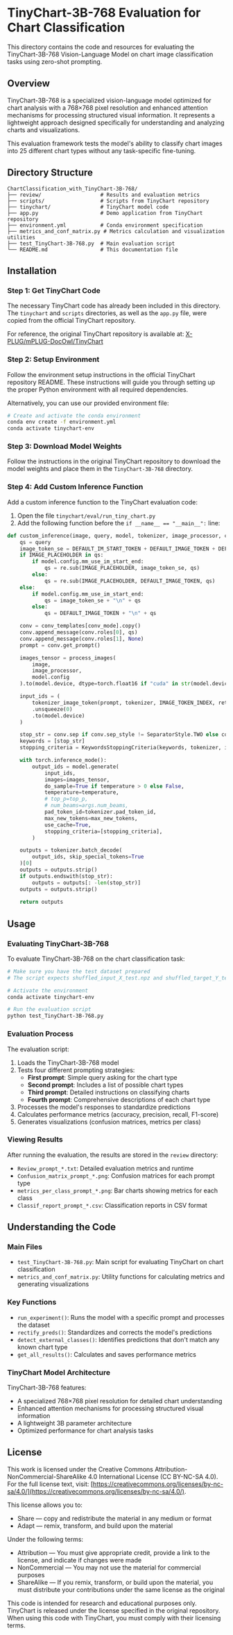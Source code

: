 # TinyChart-3B-768 Evaluation for Chart Classification

This directory contains the code and resources for evaluating the TinyChart-3B-768 Vision-Language Model on chart image classification tasks using zero-shot prompting.

## Overview

TinyChart-3B-768 is a specialized vision-language model optimized for chart analysis with a 768×768 pixel resolution and enhanced attention mechanisms for processing structured visual information. It represents a lightweight approach designed specifically for understanding and analyzing charts and visualizations.

This evaluation framework tests the model's ability to classify chart images into 25 different chart types without any task-specific fine-tuning.

## Directory Structure

```
ChartClassification_with_TinyChart-3B-768/
├── review/                   # Results and evaluation metrics
├── scripts/                  # Scripts from TinyChart repository
├── tinychart/                # TinyChart model code
├── app.py                    # Demo application from TinyChart repository
├── environment.yml           # Conda environment specification
├── metrics_and_conf_matrix.py # Metrics calculation and visualization utilities
├── test_TinyChart-3B-768.py  # Main evaluation script
└── README.md                 # This documentation file
```

## Installation

### Step 1: Get TinyChart Code

The necessary TinyChart code has already been included in this directory. The `tinychart` and `scripts` directories, as well as the `app.py` file, were copied from the official TinyChart repository.

For reference, the original TinyChart repository is available at: [X-PLUG/mPLUG-DocOwl/TinyChart](https://github.com/X-PLUG/mPLUG-DocOwl/tree/main/TinyChart)

### Step 2: Setup Environment

Follow the environment setup instructions in the official TinyChart repository README. These instructions will guide you through setting up the proper Python environment with all required dependencies.

Alternatively, you can use our provided environment file:

```bash
# Create and activate the conda environment
conda env create -f environment.yml
conda activate tinychart-env
```

### Step 3: Download Model Weights

Follow the instructions in the original TinyChart repository to download the model weights and place them in the `TinyChart-3B-768` directory.

### Step 4: Add Custom Inference Function

Add a custom inference function to the TinyChart evaluation code:

1. Open the file `tinychart/eval/run_tiny_chart.py`
2. Add the following function before the `if __name__ == "__main__":` line:

```python
def custom_inference(image, query, model, tokenizer, image_processor, context_len, conv_mode, temperature=0.2, max_new_tokens=100):
    qs = query
    image_token_se = DEFAULT_IM_START_TOKEN + DEFAULT_IMAGE_TOKEN + DEFAULT_IM_END_TOKEN
    if IMAGE_PLACEHOLDER in qs:
        if model.config.mm_use_im_start_end:
            qs = re.sub(IMAGE_PLACEHOLDER, image_token_se, qs)
        else:
            qs = re.sub(IMAGE_PLACEHOLDER, DEFAULT_IMAGE_TOKEN, qs)
    else:
        if model.config.mm_use_im_start_end:
            qs = image_token_se + "\n" + qs
        else:
            qs = DEFAULT_IMAGE_TOKEN + "\n" + qs

    conv = conv_templates[conv_mode].copy()
    conv.append_message(conv.roles[0], qs)
    conv.append_message(conv.roles[1], None)
    prompt = conv.get_prompt()

    images_tensor = process_images(
        image,
        image_processor,
        model.config
    ).to(model.device, dtype=torch.float16 if "cuda" in str(model.device) else torch.float32)

    input_ids = (
        tokenizer_image_token(prompt, tokenizer, IMAGE_TOKEN_INDEX, return_tensors="pt")
        .unsqueeze(0)
        .to(model.device)
    )

    stop_str = conv.sep if conv.sep_style != SeparatorStyle.TWO else conv.sep2
    keywords = [stop_str]
    stopping_criteria = KeywordsStoppingCriteria(keywords, tokenizer, input_ids)

    with torch.inference_mode():
        output_ids = model.generate(
            input_ids,
            images=images_tensor,
            do_sample=True if temperature > 0 else False,
            temperature=temperature,
            # top_p=top_p,
            # num_beams=args.num_beams,
            pad_token_id=tokenizer.pad_token_id,
            max_new_tokens=max_new_tokens,
            use_cache=True,
            stopping_criteria=[stopping_criteria],
        )

    outputs = tokenizer.batch_decode(
        output_ids, skip_special_tokens=True
    )[0]
    outputs = outputs.strip()
    if outputs.endswith(stop_str):
        outputs = outputs[: -len(stop_str)]
    outputs = outputs.strip()
    
    return outputs
```

## Usage

### Evaluating TinyChart-3B-768

To evaluate TinyChart-3B-768 on the chart classification task:

```bash
# Make sure you have the test dataset prepared
# The script expects shuffled_input_X_test.npz and shuffled_target_Y_test.npz in the Image_Dataset directory

# Activate the environment
conda activate tinychart-env

# Run the evaluation script
python test_TinyChart-3B-768.py
```

### Evaluation Process

The evaluation script:

1. Loads the TinyChart-3B-768 model
2. Tests four different prompting strategies:
   - **First prompt**: Simple query asking for the chart type
   - **Second prompt**: Includes a list of possible chart types
   - **Third prompt**: Detailed instructions on classifying charts
   - **Fourth prompt**: Comprehensive descriptions of each chart type
3. Processes the model's responses to standardize predictions
4. Calculates performance metrics (accuracy, precision, recall, F1-score)
5. Generates visualizations (confusion matrices, metrics per class)

### Viewing Results

After running the evaluation, the results are stored in the `review` directory:

- `Review_prompt_*.txt`: Detailed evaluation metrics and runtime
- `Confusion_matrix_prompt_*.png`: Confusion matrices for each prompt type
- `metrics_per_class_prompt_*.png`: Bar charts showing metrics for each class
- `Classif_report_prompt_*.csv`: Classification reports in CSV format

## Understanding the Code

### Main Files

- `test_TinyChart-3B-768.py`: Main script for evaluating TinyChart on chart classification
- `metrics_and_conf_matrix.py`: Utility functions for calculating metrics and generating visualizations

### Key Functions

- `run_experiment()`: Runs the model with a specific prompt and processes the dataset
- `rectify_preds()`: Standardizes and corrects the model's predictions
- `detect_external_classes()`: Identifies predictions that don't match any known chart type
- `get_all_results()`: Calculates and saves performance metrics

### TinyChart Model Architecture

TinyChart-3B-768 features:
- A specialized 768×768 pixel resolution for detailed chart understanding
- Enhanced attention mechanisms for processing structured visual information
- A lightweight 3B parameter architecture
- Optimized performance for chart analysis tasks

## License

This work is licensed under the Creative Commons Attribution-NonCommercial-ShareAlike 4.0 International License (CC BY-NC-SA 4.0). For the full license text, visit: [https://creativecommons.org/licenses/by-nc-sa/4.0/](https://creativecommons.org/licenses/by-nc-sa/4.0/).

This license allows you to:
- Share — copy and redistribute the material in any medium or format
- Adapt — remix, transform, and build upon the material

Under the following terms:
- Attribution — You must give appropriate credit, provide a link to the license, and indicate if changes were made
- NonCommercial — You may not use the material for commercial purposes
- ShareAlike — If you remix, transform, or build upon the material, you must distribute your contributions under the same license as the original

This code is intended for research and educational purposes only. TinyChart is released under the license specified in the original repository. When using this code with TinyChart, you must comply with their licensing terms.
